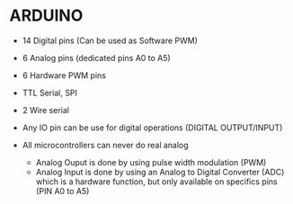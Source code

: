 # ARDUINO

* 14 Digital pins (Can be used as Software PWM)
* 6 Analog pins (dedicated pins A0 to A5)
* 6 Hardware PWM pins
* TTL Serial, SPI
* 2 Wire serial

* Any IO pin can be use for digital operations (DIGITAL OUTPUT/INPUT)
* All microcontrollers can never  do real analog
  * Analog Ouput is done by using pulse width modulation (PWM)
  * Analog Input is done by using an Analog to Digital Converter (ADC) which is a hardware function,
    but only available on specifics pins (PIN A0 to A5)